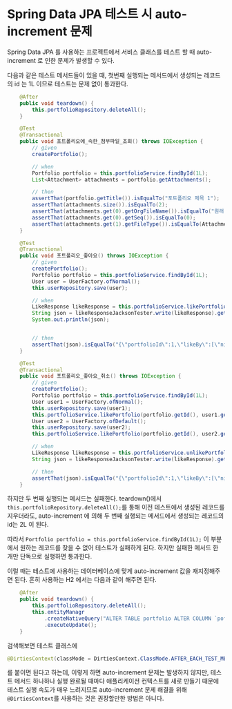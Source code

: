 # Spring Data JPA 테스트 시 auto-increment 문제

Spring Data JPA 를 사용하는 프로젝트에서 서비스 클래스를 테스트 할 때 auto-increment 로 인한 문제가 발생할 수 있다.

다음과 같은 테스트 메서드들이 있을 때, 첫번째 실행되는 메서드에서 생성되는 레코드의 id 는 1L 이므로 테스트는 문제 없이 통과한다.


```java
    @After
    public void teardown() {
        this.portfolioRepository.deleteAll();
    }

    @Test
    @Transactional
    public void 포트폴리오에_속한_첨부파일_조회() throws IOException {
        // given
        createPortfolio();

        // when
        Portfolio portfolio = this.portfolioService.findById(1L);
        List<Attachment> attachments = portfolio.getAttachments();

        // then
        assertThat(portfolio.getTitle()).isEqualTo("포트폴리오 제목 1");
        assertThat(attachments.size()).isEqualTo(2);
        assertThat(attachments.get(0).getOrgFileName()).isEqualTo("원래 파일 이름 1");
        assertThat(attachments.get(0).getSeq()).isEqualTo(0);
        assertThat(attachments.get(1).getFileType()).isEqualTo(Attachment.FileType.IMAGE);
    }

    @Test
    @Transactional
    public void 포트폴리오_좋아요() throws IOException {
        // given
        createPortfolio();
        Portfolio portfolio = this.portfolioService.findById(1L);
        User user = UserFactory.ofNormal();
        this.userRepository.save(user);

        // when
        LikeResponse likeResponse = this.portfolioService.likePortfolio(portfolio.getId(), user.getEmail());
        String json = likeResponseJacksonTester.write(likeResponse).getJson();
        System.out.println(json);


        // then
        assertThat(json).isEqualTo("{\"portfolioId\":1,\"likeBy\":[\"nickname1\"]}");
    }

    @Test
    @Transactional
    public void 포트폴리오_좋아요_취소() throws IOException {
        // given
        createPortfolio();
        Portfolio portfolio = this.portfolioService.findById(1L);
        User user1 = UserFactory.ofNormal();
        this.userRepository.save(user1);
        this.portfolioService.likePortfolio(portfolio.getId(), user1.getEmail());
        User user2 = UserFactory.ofDefault();
        this.userRepository.save(user2);
        this.portfolioService.likePortfolio(portfolio.getId(), user2.getEmail());

        // when
        LikeResponse likeResponse = this.portfolioService.unlikePortfolio(1L, user1.getEmail());
        String json = likeResponseJacksonTester.write(likeResponse).getJson();

        // then
        assertThat(json).isEqualTo("{\"portfolioId\":1,\"likeBy\":[\"nickname2\"]}");
    }
```

하지만 두 번째 실행되는 메서드는 실패한다. teardown()에서 `this.portfolioRepository.deleteAll();`를 통해 이전 테스트에서 생성된 레코드를 지우더라도, auto-increment 에 의해 두 번째 실행되는 메서드에서 생성되는 레코드의 id는 2L 이 된다.

따라서 `Portfolio portfolio = this.portfolioService.findById(1L);` 이 부분에서 원하는 레코드를 찾을 수 없어 테스트가 실패하게 된다. 하지만 실패한 메서드 한 개만 단독으로 실행하면 통과한다.

이럴 때는 테스트에 사용하는 데이터베이스에 맞게 auto-increment 값을 재지정해주면 된다. 흔히 사용하는 H2 에서는 다음과 같이 해주면 된다.

```java
    @After
    public void teardown() {
        this.portfolioRepository.deleteAll();
        this.entityManagr
            .createNativeQuery("ALTER TABLE portfolio ALTER COLUMN `pofo_post_no` RESTART WITH 1")
            .executeUpdate();
    }
```

검색해보면 테스트 클래스에 

```java
@DirtiesContext(classMode = DirtiesContext.ClassMode.AFTER_EACH_TEST_METHOD)
```
를 붙이면 된다고 하는데, 이렇게 하면 auto-increment 문제는 발생하지 않지만, 테스트 메서드 하나하나 실행 완료될 때마다 애플리케이션 컨텍스트를 새로 만들기 때문에 테스트 실행 속도가 매우 느려지므로 auto-increment 문제 해결을 위해 `@DirtiesContext`를 사용하는 것은 권장할만한 방법은 아니다.
